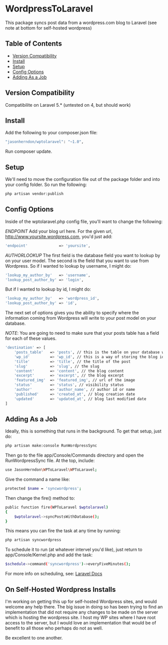 # WordpressToLaravel

This package syncs post data from a wordpress.com blog to Laravel (see note at bottom for self-hosted wordpress)

## Table of Contents

* [Version Compatibility](#version-compatibility)
* [Install](#install)
* [Setup](#setup)
* [Config Options](#config-options)
* [Adding As a Job](#adding-as-a-job)

## Version Compatibility

Compatibilite on Laravel 5.* (untested on 4, but should work)

## Install

Add the following to your composer.json file:

````bash
"jasonherndon/wptolaravel": "~1.0",
````

Run composer update.


## Setup

We'll need to move the configuration file out of the package folder and into your config folder. So run the following:

````bash
php artisan vendor:publish
````


## Config Options

Inside of the wptolaravel.php config file, you'll want to change the following:

_ENDPOINT_
Add your blog url here. For the given url, http://www.yoursite.wordpress.com, you'd just add:

````bash
'endpoint' 				=> 'yoursite',
````

_AUTHORLOOKUP_
The first field is the database field you want to lookup by on your user model. The second is the field that you want to use
from Wordpress. So if I wanted to lookup by username, I might do:

````bash
'lookup_my_author_by'	=> 'username',
'lookup_post_author_by'	=> 'login',
````

But if I wanted to lookup by id, I might do:

````bash
'lookup_my_author_by'	=> 'wordpress_id',
'lookup_post_author_by'	=> 'id',
````

The next set of options gives you the ability to specify where the information coming from Wordpress will write to your post
model on your database. 

_NOTE_: You are going to need to make sure that your posts table has a field for each of these values.

````bash
'destination' => [
	'posts_table' 	=> 'posts', // this is the table on your database where posts are stored
	'wp_id'			=> 'wp_id', // this is a way of storing the blog id from wordpress
	'title' 		=> 'title', // the title of the post
	'slug' 			=> 'slug', // the slug
	'content'		=> 'content', // the blog content
	'excerpt'		=> 'excerpt', // the blog excerpt
	'featured_img'	=> 'featured_img', // url of the image
	'status'		=> 'status', // visibility status
	'author'		=> 'author_name', // author id or name
	'published'		=> 'created_at', // blog creation date
	'updated'		=> 'updated_at', // blog last modified date
]
````


## Adding As a Job

Ideally, this is something that runs in the background. To get that setup, just do:

````bash
php artisan make:console RunWordpressSync
````

Then go to the file app/Console/Commands directory and open the RunWordpressSync file. At the top, include:

````bash
use JasonHerndon\WPToLaravel\WPToLaravel;
````

Give the command a name like:

````bash
protected $name = 'syncwordpress';
````

Then change the fire() method to:

````bash
public function fire(WPToLaravel $wptolaravel)
{
	$wptolaravel->syncPostsWithDatabase();
}
````

This means you can fire the task at any time by running:

````bash
php artisan syncwordpress
````

To schedule it to run (at whatever intervel you'd like), just return to app/Console/Kernel.php and add the task:

````bash
$schedule->command('syncwordpress')->everyFiveMinutes();
````

For more info on scheduling, see: [Laravel Docs](http://laravel.com/docs/master/scheduling)


## On Self-Hosted Wordpress Installs
I'm working on getting this up for self-hosted Wordpress sites, and would welcome any help there.
The big issue in doing so has been trying to find an implementation that did not require any changes
to be made on the server which is hosting the wordpress site. I host my WP sites where I have root
access to the server, but I would love an implementation that would be of benefit to all those
who perhaps do not as well.

Be excellent to one another.